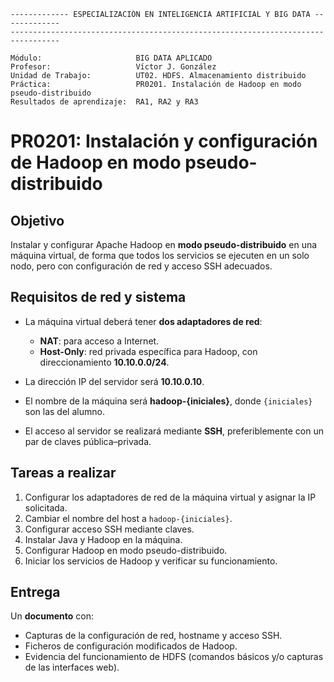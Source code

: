 ```
------------- ESPECIALIZACIÓN EN INTELIGENCIA ARTIFICIAL Y BIG DATA -------------
---------------------------------------------------------------------------------

Módulo:                     BIG DATA APLICADO
Profesor:                   Víctor J. González
Unidad de Trabajo:          UT02. HDFS. Almacenamiento distribuido
Práctica:                   PR0201. Instalación de Hadoop en modo pseudo-distribuido
Resultados de aprendizaje:  RA1, RA2 y RA3
```


# PR0201: Instalación y configuración de Hadoop en modo pseudo-distribuido

## Objetivo

Instalar y configurar Apache Hadoop en **modo pseudo-distribuido** en una máquina virtual, de forma que todos los servicios se ejecuten en un solo nodo, pero con configuración de red y acceso SSH adecuados.

## Requisitos de red y sistema

- La máquina virtual deberá tener **dos adaptadores de red**:

  - **NAT**: para acceso a Internet.
  - **Host-Only**: red privada específica para Hadoop, con direccionamiento **10.10.0.0/24**.

- La dirección IP del servidor será **10.10.0.10**.

- El nombre de la máquina será **hadoop-{iniciales}**, donde `{iniciales}` son las del alumno.

- El acceso al servidor se realizará mediante **SSH**, preferiblemente con un par de claves pública–privada.

## Tareas a realizar

1. Configurar los adaptadores de red de la máquina virtual y asignar la IP solicitada.
2. Cambiar el nombre del host a `hadoop-{iniciales}`.
3. Configurar acceso SSH mediante claves.
4. Instalar Java y Hadoop en la máquina.
5. Configurar Hadoop en modo pseudo-distribuido.
6. Iniciar los servicios de Hadoop y verificar su funcionamiento.

## Entrega

Un **documento** con:

  - Capturas de la configuración de red, hostname y acceso SSH.
  - Ficheros de configuración modificados de Hadoop.
  - Evidencia del funcionamiento de HDFS (comandos básicos y/o capturas de las interfaces web).

